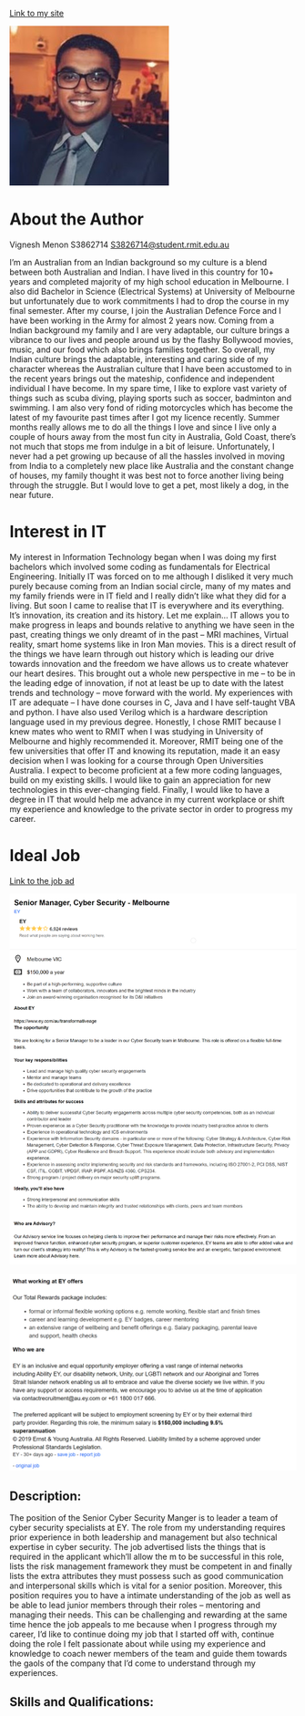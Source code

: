 
[Link to my site](https://vigmen2108.github.io/IIT_ass1/)


![Alt Text](DP.jpg) 

# About the Author
Vignesh Menon
S3862714
S3826714@student.rmit.edu.au

I’m an Australian from an Indian background so my culture is a blend between both Australian and Indian. I have lived in this country for 10+ years and completed majority of my high school education in Melbourne. I also did Bachelor in Science (Electrical Systems) at University of Melbourne but unfortunately due to work commitments I had to drop the course in my final semester. After my course, I join the Australian Defence Force and I have been working in the Army for almost 2 years now.
Coming from a Indian background my family and I are very adaptable, our culture brings a vibrance to our lives and people around us by the flashy Bollywood movies, music, and our food which also brings families together. So overall, my Indian culture brings the adaptable, interesting and caring side of my character whereas the Australian culture that I have been accustomed to in the recent years brings out the mateship, confidence and independent individual I have become.
In my spare time, I like to explore vast variety of things such as scuba diving, playing sports such as soccer, badminton and swimming. I am also very fond of riding motorcycles which has become the latest of my favourite past times after I got my licence recently. Summer months really allows me to do all the things I love and since I live only a couple of hours away from the most fun city in Australia, Gold Coast, there’s  not much that stops me from indulge in a bit of leisure. Unfortunately, I never had a pet growing up because of all the hassles involved in moving from India to a completely new place like Australia and the constant change of houses, my family thought it was best not to force another living being through the struggle. But I would love to get a pet, most likely a dog, in the near future.

# Interest in IT
My interest in Information Technology began when I was doing my first bachelors which involved some coding as fundamentals for Electrical Engineering. Initially IT was forced on to me although I disliked it very much purely because coming from an Indian social circle, many of my mates and my family friends were in IT field and I really didn’t like what they did for a living. But soon I came to realise that IT is everywhere and its everything. It’s innovation, its creation and its history. Let me explain… IT allows you to make progress in leaps and bounds relative to anything we have seen in the past, creating things we only dreamt of in the past – MRI machines, Virtual reality, smart home systems like in Iron Man movies. This is a direct result of the things we have learn through out history which is leading our drive towards innovation and the freedom we have allows us to create whatever our heart desires. This brought out a whole new perspective in me – to be in the leading edge of innovation, if not at least be up to date with the latest trends and technology – move forward with the world. My experiences with IT are adequate – I have done courses in C, Java and I have self-taught VBA and python. I have also used Verilog which is a hardware description language used in my previous degree.
Honestly, I chose RMIT because I knew mates who went to RMIT when I was studying in University of Melbourne and highly recommended it. Moreover, RMIT being one of the few universities that offer IT and knowing its reputation, made it an easy decision when I was looking for a course through Open Universities Australia.
I expect to become proficient at a few more coding languages, build on my existing skills. I would like to gain an appreciation for new technologies in this ever-changing field. Finally, I would like to have a degree in IT that would help me advance in my current workplace or shift my experience and knowledge to the private sector in order to progress my career.

# Ideal Job
[Link to the job ad](https://au.indeed.com/viewjob?jk=4492d49e9b3cbe8b&tk=1drsjg8qkb9h7800&from=serp&vjs=3)

![Alt Text](Job1.png) 

![Alt Text](Job2.png) 
 
## Description:
The position of the Senior Cyber Security Manger is to leader a team of cyber security specialists at EY. The role from my understanding requires prior experience in both leadership and management but also technical expertise in cyber security. The job advertised lists the things that is required in the applicant which’ll allow the m to be successful in this role, lists the risk management framework they must be competent in and finally lists the extra attributes they must possess such as good communication and interpersonal skills which is vital for a senior position. Moreover, this position requires you to have a intimate understanding of the job as well as be able to lead junior members through their roles – mentoring and managing their needs. This can be challenging and rewarding at the same time hence the job appeals to me because when I progress through my career, I’d like to continue doing my job that I started off with, continue doing the role I felt passionate about while using my experience and knowledge to coach newer members of the team and guide them towards the gaols of the company that I’d come to understand through my experiences.

## Skills and Qualifications:

